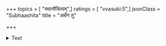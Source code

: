 +++
topics = [ "स्थानौचित्यम्",]
ratings = [ "vvasuki:5",]
jsonClass = "Subhaashita"
title = "अर्थेन तु"

+++

<details><summary>Text</summary>

अर्थेन तु समॊऽनर्थो यत्र लभ्येत नोदयः।  
न तत्र विपणः कार्यः खरकण्डूयितं हि तत्॥
</details>
